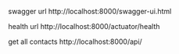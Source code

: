 swagger url 
http://localhost:8000/swagger-ui.html

health url
http://localhost:8000/actuator/health

get all contacts
http://localhost:8000/api/

